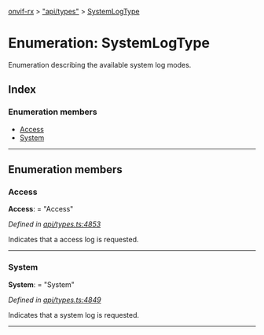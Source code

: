 [onvif-rx](../README.md) > ["api/types"](../modules/_api_types_.md) > [SystemLogType](../enums/_api_types_.systemlogtype.md)

# Enumeration: SystemLogType

Enumeration describing the available system log modes.

## Index

### Enumeration members

* [Access](_api_types_.systemlogtype.md#access)
* [System](_api_types_.systemlogtype.md#system)

---

## Enumeration members

<a id="access"></a>

###  Access

**Access**:  = "Access"

*Defined in [api/types.ts:4853](https://github.com/patrickmichalina/onvif-rx/blob/034e4d6/src/api/types.ts#L4853)*

Indicates that a access log is requested.

___
<a id="system"></a>

###  System

**System**:  = "System"

*Defined in [api/types.ts:4849](https://github.com/patrickmichalina/onvif-rx/blob/034e4d6/src/api/types.ts#L4849)*

Indicates that a system log is requested.

___

